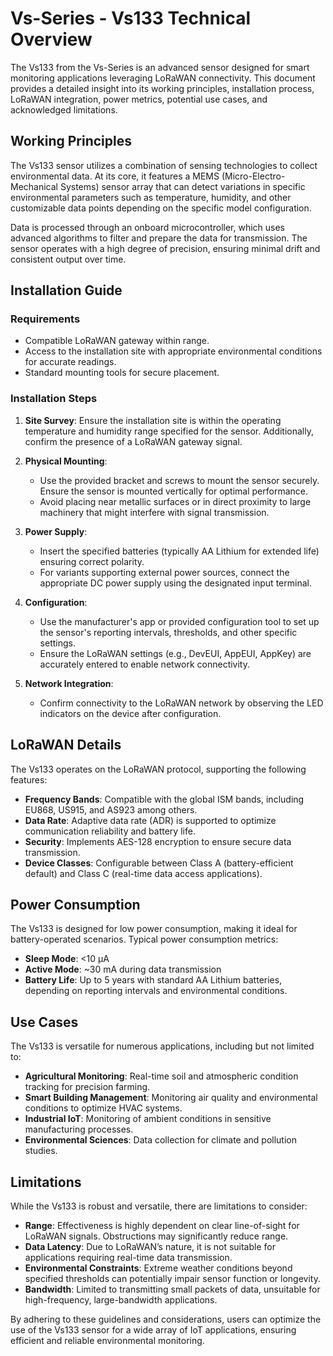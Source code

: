 # Vs-Series - Vs133 Technical Overview

The Vs133 from the Vs-Series is an advanced sensor designed for smart monitoring applications leveraging LoRaWAN connectivity. This document provides a detailed insight into its working principles, installation process, LoRaWAN integration, power metrics, potential use cases, and acknowledged limitations.

## Working Principles

The Vs133 sensor utilizes a combination of sensing technologies to collect environmental data. At its core, it features a MEMS (Micro-Electro-Mechanical Systems) sensor array that can detect variations in specific environmental parameters such as temperature, humidity, and other customizable data points depending on the specific model configuration. 

Data is processed through an onboard microcontroller, which uses advanced algorithms to filter and prepare the data for transmission. The sensor operates with a high degree of precision, ensuring minimal drift and consistent output over time.

## Installation Guide

### Requirements
- Compatible LoRaWAN gateway within range.
- Access to the installation site with appropriate environmental conditions for accurate readings.
- Standard mounting tools for secure placement.

### Installation Steps
1. **Site Survey**: Ensure the installation site is within the operating temperature and humidity range specified for the sensor. Additionally, confirm the presence of a LoRaWAN gateway signal.
   
2. **Physical Mounting**: 
   - Use the provided bracket and screws to mount the sensor securely. Ensure the sensor is mounted vertically for optimal performance.
   - Avoid placing near metallic surfaces or in direct proximity to large machinery that might interfere with signal transmission.

3. **Power Supply**:
   - Insert the specified batteries (typically AA Lithium for extended life) ensuring correct polarity.
   - For variants supporting external power sources, connect the appropriate DC power supply using the designated input terminal.

4. **Configuration**:
   - Use the manufacturer's app or provided configuration tool to set up the sensor's reporting intervals, thresholds, and other specific settings.
   - Ensure the LoRaWAN settings (e.g., DevEUI, AppEUI, AppKey) are accurately entered to enable network connectivity.

5. **Network Integration**:
   - Confirm connectivity to the LoRaWAN network by observing the LED indicators on the device after configuration.

## LoRaWAN Details

The Vs133 operates on the LoRaWAN protocol, supporting the following features:
- **Frequency Bands**: Compatible with the global ISM bands, including EU868, US915, and AS923 among others.
- **Data Rate**: Adaptive data rate (ADR) is supported to optimize communication reliability and battery life.
- **Security**: Implements AES-128 encryption to ensure secure data transmission.
- **Device Classes**: Configurable between Class A (battery-efficient default) and Class C (real-time data access applications).

## Power Consumption

The Vs133 is designed for low power consumption, making it ideal for battery-operated scenarios. Typical power consumption metrics:
- **Sleep Mode**: <10 µA
- **Active Mode**: ~30 mA during data transmission
- **Battery Life**: Up to 5 years with standard AA Lithium batteries, depending on reporting intervals and environmental conditions.

## Use Cases

The Vs133 is versatile for numerous applications, including but not limited to:
- **Agricultural Monitoring**: Real-time soil and atmospheric condition tracking for precision farming.
- **Smart Building Management**: Monitoring air quality and environmental conditions to optimize HVAC systems.
- **Industrial IoT**: Monitoring of ambient conditions in sensitive manufacturing processes.
- **Environmental Sciences**: Data collection for climate and pollution studies.

## Limitations

While the Vs133 is robust and versatile, there are limitations to consider:
- **Range**: Effectiveness is highly dependent on clear line-of-sight for LoRaWAN signals. Obstructions may significantly reduce range.
- **Data Latency**: Due to LoRaWAN’s nature, it is not suitable for applications requiring real-time data transmission.
- **Environmental Constraints**: Extreme weather conditions beyond specified thresholds can potentially impair sensor function or longevity.
- **Bandwidth**: Limited to transmitting small packets of data, unsuitable for high-frequency, large-bandwidth applications.

By adhering to these guidelines and considerations, users can optimize the use of the Vs133 sensor for a wide array of IoT applications, ensuring efficient and reliable environmental monitoring.